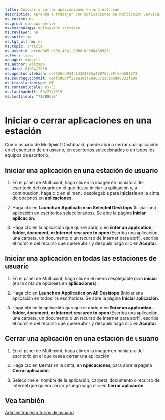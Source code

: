 ```yaml
---
title: Iniciar o cerrar aplicaciones en una estación
description: Aprenda a trabajar con aplicaciones en Multipoint Services
ms.custom: na
ms.prod: windows-server
ms.technology: multipoint-services
ms.reviewer: na
ms.suite: na
ms.tgt_pltfrm: na
ms.topic: article
ms.assetid: efede045-c20b-4541-9db0-dc96848b987a
author: lizap
manager: dongill
ms.author: elizapo
ms.date: 08/04/2016
ms.openlocfilehash: dbf926cd934a14334785a400763d58fcea581973
ms.sourcegitcommit: 6aff3d88ff22ea141a6ea6572a5ad8dd6321f199
ms.translationtype: MT
ms.contentlocale: es-ES
ms.lasthandoff: 09/27/2019
ms.locfileid: "71389658"
---
```

# <a name="launch-or-close-applications-on-a-station"></a>Iniciar o cerrar aplicaciones en una estación
Como usuario de Multipoint Dashboard, puede abrir o cerrar una aplicación en el escritorio de un usuario, en escritorios seleccionados o en todos los equipos de escritorio.  
  
## <a name="launch-an-application-on-a-user-station"></a>Iniciar una aplicación en una estación de usuario  
  
1.  En el panel de Multipoint, haga clic en la imagen en miniatura del escritorio del usuario en el que desea iniciar la aplicación y, a continuación, haga clic en el menú desplegable para **iniciarlo** en la cinta de opciones en **aplicaciones**.  
  
2.  Haga clic en **Launch an Application on Selected Desktops** (Iniciar una aplicación en escritorios seleccionados). Se abre la página **Iniciar aplicación**.  
  
3.  Haga clic en la aplicación que quiere abrir, o en **Enter an application, folder, document, or Internet resource to open** (Escriba una aplicación, una carpeta, un documento o un recurso de Internet para abrir), escriba el nombre del recurso que quiere abrir y después haga clic en **Aceptar**.  
  
## <a name="launch-an-application-on-all-user-stations"></a>Iniciar una aplicación en todas las estaciones de usuario  
  
1.  En el panel de Multipoint, haga clic en el menú desplegable para **iniciar** (en la cinta de opciones en **aplicaciones**).  
  
2.  Haga clic en **Launch an Application on All Desktops** (Iniciar una aplicación en todos los escritorios). Se abre la página **Iniciar aplicación**.  
  
3.  Haga clic en la aplicación que quiere abrir, o en **Enter an application, folder, document, or Internet resource to open** (Escriba una aplicación, una carpeta, un documento o un recurso de Internet para abrir), escriba el nombre del recurso que quiere abrir y después haga clic en **Aceptar**.  
  
## <a name="close-an-application-on-a-user-station"></a>Cerrar una aplicación en una estación de usuario  
  
1.  En el panel de Multipoint, haga clic en la imagen en miniatura del escritorio en el que desea cerrar una aplicación.  
  
2.  Haga clic en **Cerrar** en la cinta, en **Aplicaciones**, para abrir la página **Cerrar aplicación**.  
  
3.  Seleccione el nombre de la aplicación, carpeta, documento o recurso de Internet que quiera cerrar y luego haga clic en **Cerrar aplicación**.  
  
## <a name="see-also"></a>Vea también  
[Administrar escritorios de usuario](manage-user-desktops-using-multipoint-dashboard.md)  
  

